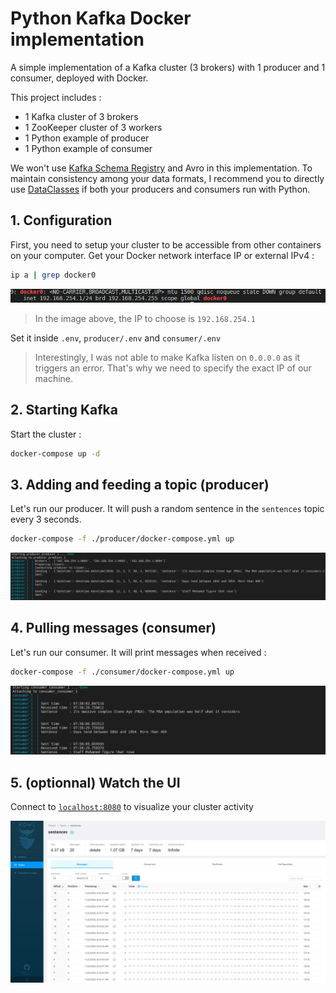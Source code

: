 # Python Kafka Docker implementation

A simple implementation of a Kafka cluster (3 brokers) with 1 producer and 1 consumer, deployed with Docker.

This project includes :

- 1 Kafka cluster of 3 brokers
- 1 ZooKeeper cluster of 3 workers
- 1 Python example of producer
- 1 Python example of consumer

We won't use [Kafka Schema Registry](https://www.youtube.com/watch?v=5fjw62LGYNg) and Avro in this implementation. To maintain consistency among your data formats, I recommend you to directly use [DataClasses](https://realpython.com/python-data-classes/) if both your producers and consumers run with Python.

## 1. Configuration

First, you need to setup your cluster to be accessible from other containers on your computer. Get your Docker network interface IP or external IPv4 :

```bash
ip a | grep docker0
```

![Grep Docker IP](./images/docker_interface.png)

> In the image above, the IP to choose is `192.168.254.1`

Set it inside `.env`, `producer/.env` and `consumer/.env`

> Interestingly, I was not able to make Kafka listen on `0.0.0.0` as it triggers an error. That's why we need to specify the exact IP of our machine.

## 2. Starting Kafka

Start the cluster :

```bash
docker-compose up -d
```

## 3. Adding and feeding a topic (producer)

Let's run our producer. It will push a random sentence in the `sentences` topic every 3 seconds.

```bash
docker-compose -f ./producer/docker-compose.yml up
```

![Producer run example](./images/producer.png)

## 4. Pulling messages (consumer)

Let's run our consumer. It will print messages when received :

```bash
docker-compose -f ./consumer/docker-compose.yml up
```

![Consumer run example](./images/consumer.png)

## 5. (optionnal) Watch the UI

Connect to [`localhost:8080`](http://localhost:8080) to visualize your cluster activity

![Kowl UI example](./images/UI.png)
